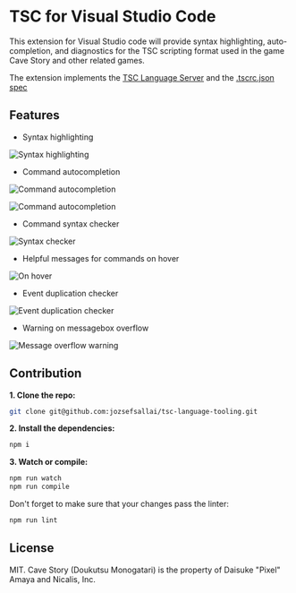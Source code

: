# TSC for Visual Studio Code

This extension for Visual Studio code will provide syntax highlighting, auto-completion, and diagnostics for the TSC scripting format used in the game Cave Story and other related games.

The extension implements the [TSC Language Server](https://github.com/nimblebun/tsc-language-server) and the [.tscrc.json spec](https://docs.nimblebun.works/tscrc-json)

## Features

- Syntax highlighting

![Syntax highlighting](.github/assets/screenshot-syntax-highlighting.png)

- Command autocompletion

![Command autocompletion](.github/assets/screenshot-autocomplete.png)

![Command autocompletion](.github/assets/screenshot-autocomplete-2.png)

- Command syntax checker

![Syntax checker](.github/assets/screenshot-syntax-error.png)

- Helpful messages for commands on hover

![On hover](.github/assets/screenshot-hover.png)

- Event duplication checker

![Event duplication checker](.github/assets/screenshot-event-dedupe.png)

- Warning on messagebox overflow

![Message overflow warning](.github/assets/screenshot-message-overflow.png)

## Contribution

**1. Clone the repo:**

```sh
git clone git@github.com:jozsefsallai/tsc-language-tooling.git
```

**2. Install the dependencies:**

```sh
npm i
```

**3. Watch or compile:**

```sh
npm run watch
npm run compile
```

Don't forget to make sure that your changes pass the linter:

```sh
npm run lint
```

## License

MIT. Cave Story (Doukutsu Monogatari) is the property of Daisuke "Pixel" Amaya and Nicalis, Inc.
